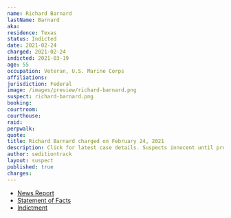 ```yaml
---
name: Richard Barnard
lastName: Barnard
aka:
residence: Texas
status: Indicted
date: 2021-02-24
charged: 2021-02-24
indicted: 2021-03-19
age: 55
occupation: Veteran, U.S. Marine Corps
affiliations:
jurisdiction: Federal
image: /images/preview/richard-barnard.png
suspect: richard-barnard.png
booking:
courtroom:
courthouse:
raid:
perpwalk:
quote:
title: Richard Barnard charged on February 24, 2021
description: Click for latest case details. Suspects innocent until proven guilty.
author: seditiontrack
layout: suspect
published: true
charges:
---
```

- [News Report](https://www.dailymail.co.uk/news/article-9360743/Two-men-charged-Capitol-riot-posted-video-claiming-crashed-White-House.html)
- [Statement of Facts](https://extremism.gwu.edu/sites/g/files/zaxdzs2191/f/Jeffery%20Shane%20Witcher%20and%20Richard%20Franklin%20Barnard%20Statement%20of%20Facts.pdf)
- [Indictment](https://www.justice.gov/usao-dc/case-multi-defendant/file/1378236/download)
